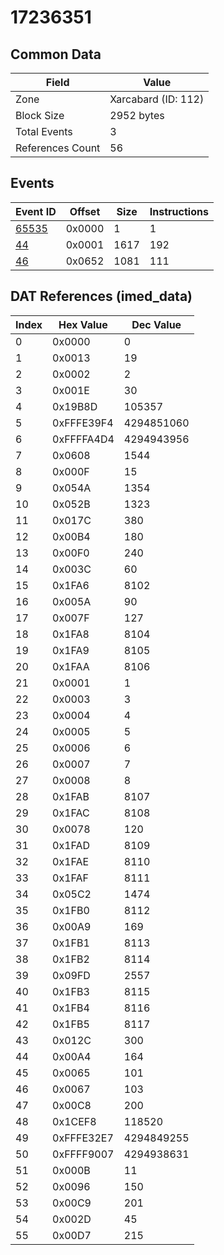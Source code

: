 # 17236351

## Common Data

| Field            | Value               |
|------------------|---------------------|
| Zone             | Xarcabard (ID: 112) |
| Block Size       | 2952 bytes          |
| Total Events     | 3                   |
| References Count | 56                  |

## Events

| Event ID            | Offset   |   Size |   Instructions |
|---------------------|----------|--------|----------------|
| [65535](./65535.md) | 0x0000   |      1 |              1 |
| [44](./44.md)       | 0x0001   |   1617 |            192 |
| [46](./46.md)       | 0x0652   |   1081 |            111 |

## DAT References (imed_data)

|   Index | Hex Value   |   Dec Value |
|---------|-------------|-------------|
|       0 | 0x0000      |           0 |
|       1 | 0x0013      |          19 |
|       2 | 0x0002      |           2 |
|       3 | 0x001E      |          30 |
|       4 | 0x19B8D     |      105357 |
|       5 | 0xFFFE39F4  |  4294851060 |
|       6 | 0xFFFFA4D4  |  4294943956 |
|       7 | 0x0608      |        1544 |
|       8 | 0x000F      |          15 |
|       9 | 0x054A      |        1354 |
|      10 | 0x052B      |        1323 |
|      11 | 0x017C      |         380 |
|      12 | 0x00B4      |         180 |
|      13 | 0x00F0      |         240 |
|      14 | 0x003C      |          60 |
|      15 | 0x1FA6      |        8102 |
|      16 | 0x005A      |          90 |
|      17 | 0x007F      |         127 |
|      18 | 0x1FA8      |        8104 |
|      19 | 0x1FA9      |        8105 |
|      20 | 0x1FAA      |        8106 |
|      21 | 0x0001      |           1 |
|      22 | 0x0003      |           3 |
|      23 | 0x0004      |           4 |
|      24 | 0x0005      |           5 |
|      25 | 0x0006      |           6 |
|      26 | 0x0007      |           7 |
|      27 | 0x0008      |           8 |
|      28 | 0x1FAB      |        8107 |
|      29 | 0x1FAC      |        8108 |
|      30 | 0x0078      |         120 |
|      31 | 0x1FAD      |        8109 |
|      32 | 0x1FAE      |        8110 |
|      33 | 0x1FAF      |        8111 |
|      34 | 0x05C2      |        1474 |
|      35 | 0x1FB0      |        8112 |
|      36 | 0x00A9      |         169 |
|      37 | 0x1FB1      |        8113 |
|      38 | 0x1FB2      |        8114 |
|      39 | 0x09FD      |        2557 |
|      40 | 0x1FB3      |        8115 |
|      41 | 0x1FB4      |        8116 |
|      42 | 0x1FB5      |        8117 |
|      43 | 0x012C      |         300 |
|      44 | 0x00A4      |         164 |
|      45 | 0x0065      |         101 |
|      46 | 0x0067      |         103 |
|      47 | 0x00C8      |         200 |
|      48 | 0x1CEF8     |      118520 |
|      49 | 0xFFFE32E7  |  4294849255 |
|      50 | 0xFFFF9007  |  4294938631 |
|      51 | 0x000B      |          11 |
|      52 | 0x0096      |         150 |
|      53 | 0x00C9      |         201 |
|      54 | 0x002D      |          45 |
|      55 | 0x00D7      |         215 |
